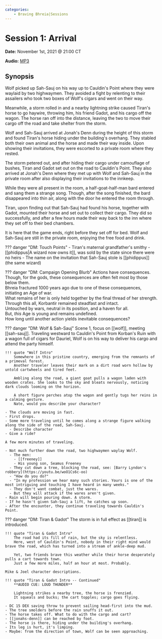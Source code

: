 ```yaml
---
categories:
    - Braving Bhreia|Sessions
---
```

# Session 1: Arrival

**Date:** November 1st, 2021 @ 21:00 CT

**Audio:** [MP3](https://drive.google.com/file/d/1LUe85OYEmYOIX4Oxu8oueW37PZFzJZ9M/view?usp=sharing)

## Synopsis

Wolf picked up Sah-Sauj on his way up to Cauldin's Point where they were waylaid by two highwaymen. They avoided a fight by relenting to their assailers who took two boxes of Wolf's cigars and went on their way.

Meanwhile, a storm rolled in and a nearby lightning strike caused Tiran's horse to go haywire, throwing him, his friend Gadot, and his cargo off the wagon. The horse ran off into the distance, leaving the two to move their cargo off the road and take shelter from the storm.

Wolf and Sah-Sauj arrived at Jonah's Denn during the height of this storm and found Tiran's horse hiding under the building's overhang. They stabled both their own animal and the horse and made their way inside. Upon showing their invitations, they were escorted to a private room where they rested.

The storm petered out, and after hiding their cargo under camouflage of bushes, Tiran and Gadot set out on the road to Cauldin's Point. They also arrived at Jonah's Denn where they met up with Wolf and Sah-Sauj in the private room after also displaying their invitations to the innkeep.

While they were all present in the room, a half-goat-half-man bard entered and sang them a strange song. Though, after the song finished, the bard disappeared into thin air, along with the door he entered the room through.

Tiran, upon finding out that Sah-Sauj had found his horse, together with Gadot, mounted their horse and set out to collect their cargo. They did so successfully, and after a few hours made their way back to the inn where they set off to their bed chambers.

It is here that the game ends, right before they set off for bed. Wolf and Sah-Sauj are still in the private room, enjoying the free food and drink.

??? danger "DM: Touch Points"
    - Tiran's maternal grandfather's smithy
      - [[phidippus|A wizard now owns it]], was sold by the state since there were no heirs
    - The name on the invitation that Sah-Sauj stole is [[phidippus]] (the same wizard)

??? danger "DM: Campaign Opening Blurb"
    Actions have consequences.  
    Though, for the gods, these consequences are often felt most by those below them.  
    Bhreia fractured 1000 years ago due to one of these consequences, initiating an Age of war.  
    What remains of her is only held together by the final thread of her strength.  
    Through this all, Korbantir remained steadfast and intact.  
    Untouched by wars, neutral in its position, and a haven for all.  
    But, *this* Age is young and remains undefined.  
    How long until another action yields inevitable consequences?

??? danger "DM: Wolf & Sah-Sauj"
    Scene 1, focus on [[wolf]], meeting [[sah-sauj]]. Traveling westward to Cauldin's Point from Korban's Ruin with a wagon full of cigars for Dauriel, Wolf is on his way to deliver his cargo and attend the party himself.

    !!! quote "Wolf Intro"
        Somewhere in this pristine country, emerging from the remnants of a primeval forest.  
        Another traveler leaves their mark on a dirt road worn hollow by untold cartwheels and tired feet.  

        Ambling along the road, a giant goat pulls a wagon laden with wooden crates. She looks to the sky and bleats nervously, noticing dark clouds looming on the horizon.  

        A short figure perches atop the wagon and gently tugs her reins in a calming gesture.  
        Nate, would you describe your character?

    - The clouds are moving in fast.
    - First drops.
    - Some more traveling until he comes along a strange figure walking along the side of the road, Sah-Sauj.
      - Describe character
    - Give a ride?

    A few more minutes of traveling.

    - Not much further down the road, two highwaymen waylay Wolf.
      - The men:
        - [[freeney]]
        - His young son, Seamus Freeney
      - They cut down a tree, blocking the road, see: [Barry Lyndon's robbery](https://youtu.be/woO1Cs6c-oo)
      - "How do you do?"
      - "In my profession we hear many such stories. Yours is one of the most intriguing and touching I have heard in many weeks."
      - They don't want combat, just the wares.
      - But they will attack if the wares aren't given.
    - Rain will begin pouring down. A storm.
    - If he hasn't given Sah-Sauj a lift, he catches up soon.
    - After the encounter, they continue traveling towards Cauldin's Point.

??? danger "DM: Tiran & Gadot"
    The storm is in full effect as [[tiran]] is introduced.

    !!! quote "Tiran & Gadot Intro"
        The road had its fill of rain, but the sky is relentless.  
        Here, west of Cauldin's Point, nobody in their right mind would brave the road, which has turned into a stream of ankle-deep mud.  

        Yet, two friends brave this weather while their horse desperately pulls a cart towards town.  
        Just a few more miles, half an hour at most. Probably.  

    Mike & Joel character descriptions.

    !!! quote "Tiran & Gadot Intro -- Continued"
        **AUDIO CUE: LOUD THUNDER**

        Lightning strikes a nearby tree, the horse is frenzied.  
        It squeals and bucks; the cart topples; cargo goes flying.  

    - DC 15 DEX saving throw to prevent sailing head-first into the mud.
    - The tree smolders before the rain snuffs it out.
    - The horse takes off. What to do with the cargo and cart?
    - [[jonahs-denn]] can be reached by foot.
    - The horse is there, hiding under the building's overhang.
    - Its leg is hurt, it's limping.
    - Maybe: from the direction of town, Wolf can be seen approaching.
